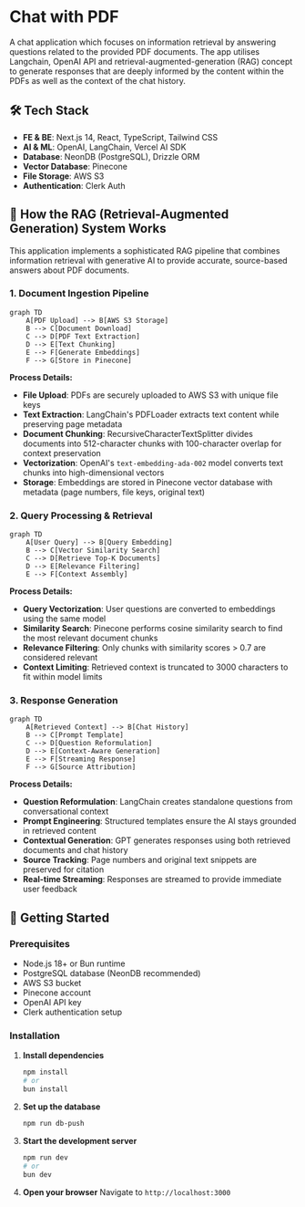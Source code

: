 # Chat with PDF

A chat application which focuses on information retrieval by answering questions related to the provided PDF documents. The app utilises Langchain, OpenAI API and retrieval-augmented-generation (RAG) concept to generate responses that are deeply informed by the content within the PDFs as well as the context of the chat history.

## 🛠️ Tech Stack

- **FE & BE**: Next.js 14, React, TypeScript, Tailwind CSS
- **AI & ML**: OpenAI, LangChain, Vercel AI SDK
- **Database**: NeonDB (PostgreSQL), Drizzle ORM
- **Vector Database**: Pinecone
- **File Storage**: AWS S3
- **Authentication**: Clerk Auth

## 🧠 How the RAG (Retrieval-Augmented Generation) System Works

This application implements a sophisticated RAG pipeline that combines information retrieval with generative AI to provide accurate, source-based answers about PDF documents.

### 1. Document Ingestion Pipeline

```mermaid
graph TD
    A[PDF Upload] --> B[AWS S3 Storage]
    B --> C[Document Download]
    C --> D[PDF Text Extraction]
    D --> E[Text Chunking]
    E --> F[Generate Embeddings]
    F --> G[Store in Pinecone]
```

**Process Details:**

- **File Upload**: PDFs are securely uploaded to AWS S3 with unique file keys
- **Text Extraction**: LangChain's PDFLoader extracts text content while preserving page metadata
- **Document Chunking**: RecursiveCharacterTextSplitter divides documents into 512-character chunks with 100-character overlap for context preservation
- **Vectorization**: OpenAI's `text-embedding-ada-002` model converts text chunks into high-dimensional vectors
- **Storage**: Embeddings are stored in Pinecone vector database with metadata (page numbers, file keys, original text)

### 2. Query Processing & Retrieval

```mermaid
graph TD
    A[User Query] --> B[Query Embedding]
    B --> C[Vector Similarity Search]
    C --> D[Retrieve Top-K Documents]
    D --> E[Relevance Filtering]
    E --> F[Context Assembly]
```

**Process Details:**

- **Query Vectorization**: User questions are converted to embeddings using the same model
- **Similarity Search**: Pinecone performs cosine similarity search to find the most relevant document chunks
- **Relevance Filtering**: Only chunks with similarity scores > 0.7 are considered relevant
- **Context Limiting**: Retrieved context is truncated to 3000 characters to fit within model limits

### 3. Response Generation

```mermaid
graph TD
    A[Retrieved Context] --> B[Chat History]
    B --> C[Prompt Template]
    C --> D[Question Reformulation]
    D --> E[Context-Aware Generation]
    E --> F[Streaming Response]
    F --> G[Source Attribution]
```

**Process Details:**

- **Question Reformulation**: LangChain creates standalone questions from conversational context
- **Prompt Engineering**: Structured templates ensure the AI stays grounded in retrieved content
- **Contextual Generation**: GPT generates responses using both retrieved documents and chat history
- **Source Tracking**: Page numbers and original text snippets are preserved for citation
- **Real-time Streaming**: Responses are streamed to provide immediate user feedback

## 🚀 Getting Started

### Prerequisites

- Node.js 18+ or Bun runtime
- PostgreSQL database (NeonDB recommended)
- AWS S3 bucket
- Pinecone account
- OpenAI API key
- Clerk authentication setup

### Installation

1. **Install dependencies**

   ```bash
   npm install
   # or
   bun install
   ```

2. **Set up the database**

   ```bash
   npm run db-push
   ```

3. **Start the development server**

   ```bash
   npm run dev
   # or
   bun dev
   ```

4. **Open your browser**
   Navigate to `http://localhost:3000`
